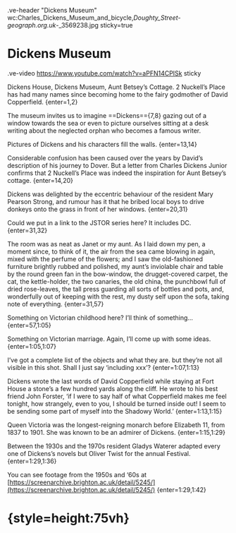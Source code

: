 .ve-header "Dickens Museum" wc:Charles_Dickens_Museum_and_bicycle,_Doughty_Street_-_geograph.org.uk_-_3569238.jpg sticky=true

# Dickens Museum

.ve-video https://www.youtube.com/watch?v=aPFN14CPISk sticky

Dickens House, Dickens Museum, Aunt Betsey’s Cottage. 2 Nuckell’s Place has had many names since becoming home to the fairy godmother of David Copperfield.
{enter=1,2}

The museum invites us to imagine ==Dickens=={7,8} gazing out of a window towards the sea or even to picture ourselves sitting at a desk writing about the neglected orphan who becomes a famous writer. 

Pictures of Dickens and his characters fill the walls.
{enter=13,14}

Considerable confusion has been caused over the years by David’s description of his journey to Dover. But a letter from Charles Dickens Junior confirms that 2 Nuckell’s Place was indeed the inspiration for Aunt Betsey’s cottage.
{enter=14,20}

Dickens was delighted by the eccentric behaviour of the resident Mary Pearson Strong, and rumour has it that he bribed local boys to drive donkeys onto the grass in front of her windows.
{enter=20,31}

Could we put in a link to the JSTOR series here? It includes DC.
{enter=31,32}

The room was as neat as Janet or my aunt. As I laid down my pen, a moment since, to think of it, the air from the sea came blowing in again, mixed with the perfume of the flowers; and I saw the old-fashioned furniture brightly rubbed and polished, my aunt’s inviolable chair and table by the round green fan in the bow-window, the drugget-covered carpet, the cat, the kettle-holder, the two canaries, the old china, the punchbowl full of dried rose-leaves, the tall press guarding all sorts of bottles and pots, and, wonderfully out of keeping with the rest, my dusty self upon the sofa, taking note of everything.
{enter=31,57}

Something on Victorian childhood here? I’ll think of something…
{enter=57,1:05}

Something on Victorian marriage. Again, I’ll come up with some ideas.
{enter=1:05,1:07}

I’ve got a complete list of the objects and what they are. but they’re not all visible in this shot. Shall I just say ‘including xxx’?
{enter=1:07,1:13}

Dickens wrote the last words of David Copperfield while staying at Fort House a stone’s a few hundred yards along the cliff. He wrote to his best friend John Forster, ‘if I were to say half of what Copperfield makes me feel tonight, how strangely, even to you, I should be turned inside out! I seem to be sending some part of myself into the Shadowy World.’ 
{enter=1:13,1:15}

Queen Victoria was the longest-reigning monarch before Elizabeth 11, from 1837 to 1901. She was known to be an admirer of Dickens.
{enter=1:15,1:29}

Between the 1930s and the 1970s resident Gladys Waterer adapted every one of Dickens’s novels but Oliver Twist for the annual Festival.
{enter=1:29,1:36}

You can see footage from the 1950s and ‘60s at [https://screenarchive.brighton.ac.uk/detail/5245/](https://screenarchive.brighton.ac.uk/detail/5245/)
{enter=1:29,1:42}

# {style=height:75vh}
